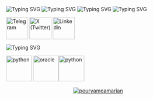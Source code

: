 <img src="https://readme-typing-svg.demolab.com?font=Bodoni+Moda+SC&size=29&pause=1000&color=0692F7&width=435&lines=I'M+POURYA+MEAMARIAN" alt="Typing SVG" />

<img src="https://readme-typing-svg.demolab.com?font=Bungee+Tint&size=29&pause=1000&color=0692F7&width=435&lines=DB+-+AI+-+ML+%3D+%3E+DEVELOPER" alt="Typing SVG" />

<img src="https://readme-typing-svg.demolab.com?font=Anton&size=29&pause=1000&color=0692F7&width=435&lines=ASK+ME+ABOUT+%3A+ORACEL+-++SQL+-+PYTHON" alt="Typing SVG" />

<img src="https://readme-typing-svg.demolab.com?font=Anton&size=29&pause=1000&color=0692F7&width=435&lines=CONNECT+ME+%3A+" alt="Typing SVG" />
<p align="LEFT">
<a href="https://t.me/pourya_support" target="blank"><img align="center" src="https://img.icons8.com/?size=100&id=114954&format=png&color=000000" alt="Telegram"  height="60" width="60" /></a>
<a href="https://x.com/@pouryamean" target="blank"><img align="center" src="https://img.icons8.com/?size=100&id=bG29Ckcdp6YP&format=png&color=000000" alt="X (Twitter)" height="60" width="60"  /></a>
<a href="https://www.linkedin.com/in/pourya-meamarian-b00236240" target="blank"><img align="center" src="https://img.icons8.com/?size=100&id=44019&format=png&color=000000" alt="Linkedin" height="60" width="60" /></a>
</p>

<img src="https://readme-typing-svg.demolab.com?font=Anton&size=29&pause=1000&color=0692F7&width=435&lines=Languages+%26+TOOLS+%3A" alt="Typing SVG" />
<p align="LEFT">
<a href="https://www.w3schools.com/SQL/deFault.asp&ved=2ahUKEwjxypODu7uKAxVBR_4FHQd5FKYQFnoECA4QAQ&usg=AOvVaw1IbQFqdQ0R8ULIjs5cquap" target="blank" rel="noreferrer"><img src="https://img.icons8.com/?size=100&id=59952&format=png&color=000000" alt="python" width="70" height="70"/></a>
<a href="https://www.oracle.com/" target="blank" rel="noreferrer"><img src="https://img.icons8.com/?size=100&id=69475&format=png&color=000000" alt="oracle" width="70" height="70"/></a><a href="https://www.python.org" target="blank" rel="noreferrer"><img src="https://img.icons8.com/?size=100&id=uLDrtp8o8zTG&format=png&color=000000" alt="python" width="70" height="70"/></a></p>

<p align="CENTER"> <a href="https://github.com/ryo-ma/github-profile-trophy"><img src="https://github-profile-trophy.vercel.app/?username=pouryameamarian" alt="pouryameamarian" /></a> </p>
